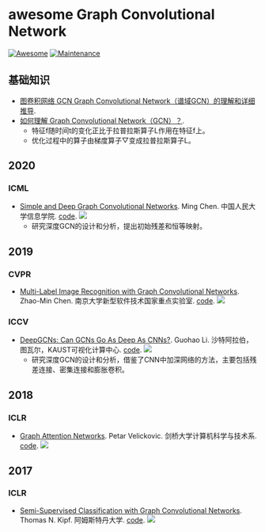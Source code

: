 # awesome Graph Convolutional Network
[![Awesome](https://cdn.rawgit.com/sindresorhus/awesome/d7305f38d29fed78fa85652e3a63e154dd8e8829/media/badge.svg)](https://github.com/sindresorhus/awesome)
[![Maintenance](https://img.shields.io/badge/Maintained%3F-YES-green.svg)](https://github.com/iCGY96/awesome_OpenSetRecognition_list/graphs/commit-activity)


## 基础知识
+ [图卷积网络 GCN Graph Convolutional Network（谱域GCN）的理解和详细推导](https://blog.csdn.net/yyl424525/article/details/100058264).
+ [如何理解 Graph Convolutional Network（GCN）？](https://www.zhihu.com/question/54504471).
    - 特征f随时间t的变化正比于拉普拉斯算子L作用在特征f上。
    - 优化过程中的算子由梯度算子▽变成拉普拉斯算子L。


## 2020
### ICML
+ [Simple and Deep Graph Convolutional Networks](https://arxiv.org/pdf/2007.02133.pdf). Ming Chen. 中国人民大学信息学院. [code](https://github.com/chennnM/GCNII). 
![](https://img.shields.io/github/stars/chennnM/GCNII.svg) 
    - 研究深度GCN的设计和分析，提出初始残差和恒等映射。


## 2019
### CVPR
+ [Multi-Label Image Recognition with Graph Convolutional Networks](https://arxiv.org/pdf/1904.03582.pdf). Zhao-Min Chen. 南京大学新型软件技术国家重点实验室. [code](https://github.com/Megvii-Nanjing/ML-GCN).
![](https://img.shields.io/github/stars/Megvii-Nanjing/ML-GCN.svg)

### ICCV
+ [DeepGCNs: Can GCNs Go As Deep As CNNs?](https://openaccess.thecvf.com/content_ICCV_2019/papers/Li_DeepGCNs_Can_GCNs_Go_As_Deep_As_CNNs_ICCV_2019_paper.pdf). Guohao Li. 沙特阿拉伯，图瓦尔，KAUST可视化计算中心. [code](https://github.com/lightaime/deep_gcns_torch). 
![](https://img.shields.io/github/stars/lightaime/deep_gcns_torch.svg) 
    - 研究深度GCN的设计和分析，借鉴了CNN中加深网络的方法，主要包括残差连接、密集连接和膨胀卷积。


## 2018
### ICLR
+ [Graph Attention Networks](https://arxiv.org/pdf/1710.10903.pdf). Petar Velickovic. 剑桥大学计算机科学与技术系. [code](https://github.com/PetarV-/GAT).
![](https://img.shields.io/github/stars/PetarV-/GAT.svg)


## 2017
### ICLR
+ [Semi-Supervised Classification with Graph Convolutional Networks](https://arxiv.org/pdf/1609.02907.pdf). Thomas N. Kipf. 阿姆斯特丹大学. [code](https://github.com/tkipf/gcn).
![](https://img.shields.io/github/stars/tkipf/gcn.svg)
